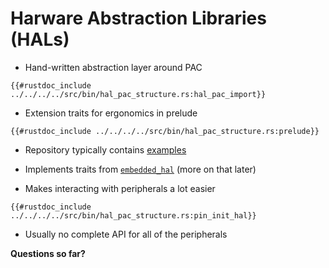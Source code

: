 # Harware Abstraction Libraries (HALs)

- Hand-written abstraction layer around PAC
```rust,noplaypen
{{#rustdoc_include ../../../../src/bin/hal_pac_structure.rs:hal_pac_import}}
```
- Extension traits for ergonomics in prelude
```rust,noplaypen
{{#rustdoc_include ../../../../src/bin/hal_pac_structure.rs:prelude}}
```

- Repository typically contains [examples](https://github.com/nrf-rs/nrf-hal/tree/master/examples)
- Implements traits from [`embedded_hal`](https://docs.rs/embedded-hal/0.2.4/embedded_hal/) (more on that later)

- Makes interacting with peripherals a lot easier
```rust,noplaypen
{{#rustdoc_include ../../../../src/bin/hal_pac_structure.rs:pin_init_hal}}
```

- Usually no complete API for all of the peripherals

**Questions so far?**